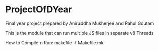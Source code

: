 # ProjectOfDYear
Final year project prepared by Aniruddha Mukherjee and Rahul Goutam

This is the  module that can run  multiple JS files in separate v8 Threads

How to Compile n Run:
makefile -f Makefile.mk

